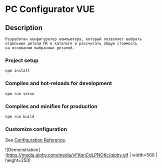 # PC Configurator VUE

## Description
```
Разработан конфигуратор компьютера, который позволяет выбрать
отдельные детали ПК в каталоге и рассчитать общую стоимость
на основании выбранных деталей.
```

### Project setup
```
npm install
```

### Compiles and hot-reloads for development
```
npm run serve
```

### Compiles and minifies for production
```
npm run build
```

### Customize configuration
See [Configuration Reference](https://cli.vuejs.org/config/).

![Demonstration](https://media.giphy.com/media/vFKqnCdLPNOKc/giphy.gif | width=500 | height=250)